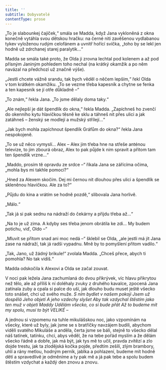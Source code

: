 ```yaml
---
title: ''
subtitle: Dobyvatelé
contentType: prose
---
```


  

„To je slabounkej čajíček,“ smála se Madda, když Jana vykloněná z okna konečně vytáhla svou dětskou hračku: na černé niti zavěšenou vydlabanou tykev vyloženou rudým celofánem a uvnitř hořící svíčka, „toho by se lekl jen hodně už zdrchanej starej paralytik…“

Madda se smála také proto, že Olda ji zrovna lechtal pod kolenem a až pod přísným Janiným pohledem toho nechal (na krátký okamžik a po něm navázal na předchozí už značně výše).

„Jestli chcete vážně srandu, tak bych věděl o něčem lepším,“ řekl Olda v tom krátkém okamžiku. „To se vezme třeba kapesník a chytne se fenka a ten kapesník se jí otře důkladně –“

„To znám,“ řekla Jana. „To jsme dělaly doma taky.“

„Ale nejlepší je dát špendlík do okna,“ řekla Madda. „Zapíchneš ho zvenčí do okenního kytu hlavičkou těsně ke sklu a táhneš nit přes ulici a jak zatáhneš – ženský se modlejí a mužský střílejí…“

„Jak bych mohla zapíchnout špendlík Gráfům do okna?“ řekla Jana nespokojeně.

„To se už něco vymyslí… Alex – Alex jim třeba hne na střeše anténou televize, to jim zbourá obraz, Alex to pak půjde k nim spravit a přitom tam ten špendlík vrzne…“

„Maddo, prosím tě opravdu ze srdce –“ říkala Jana se zářícíma očima, „mohla bys mi takhle pomoci?“

„Hned za Alexem skočím. Dej mi černou nit dlouhou přes ulici a špendlík se skleněnou hlavičkou. Ale za to?“

„Půjdu do kina a vrátím se hodně pozdě,“ slibovala Jana horlivě.

„Málo.“

„Tak já si pak sednu na nádraží do čekárny a přijdu třeba až…“

„Na to je už zima. A kdyby ses třeba jenom obrátila ke zdi… My budem potichu, viď, Oldo –“

„Mluvit se přitom snad ani moc nedá –“ šklebil se Olda, „ale jestli má jít Jana zase na nádraží, tak já radši vypadnu. Mně by to pomyšlení přitom vadilo.“

„Tak, Jano, už žádný brikule!“ zvolala Madda. „Chceš přece, abych ti pomohla? No tak vidíš.“

Madda odskočila k Alexovi a Olda se začal zouvat.

V noci pak ležela Jana zachumlaná do dvou přikrývek, víc hlavu přikrytou než tělo, ale až příliš k ní doléhaly zvuky z druhého kavalce, zpocená Jana zatínala zuby a cpala si palce do uší, jak dlouho budu muset ještě všecko toto snášet, chci už svého muže. _S_ _ním bydlet v našem pokoji Jsem už dospělá Jeho objetí A jeho vzdechy slyšet Aby tak vzdychal štěstím jako ten muž v objetí Maddy Udělám všecko, co si bude přát Až to budeme mít my spolu, musí to být VELIKÉ –_

A jednou si vzpomenu na tuhle mikulášskou noc, jako vzpomínám na všecky, které už byly, jak jsme se s bratříčky navzájem budili, abychom viděli svatého Mikuláše a anděla, čerta jsme se báli, stejně to všecko dělal náš tatínek, tatínku, chci, abys věděl, že na tebe pořád myslím a že dělám všecko řádně a dobře, jak má být, jak tys mě to učil, pravda zvítězí a zlo dojde trestu, jak ta zlodějská kočka pojde, předtím zešílí, zlým brambory, uhlí a rány metlou, hodným perník, jablka a pohlazení, budeme mít hodně dětí a spravedlivě je odměníme a ty pak mě a já pak tebe a spolu budem štěstím vzdychat a každý den znovu a znovu.
